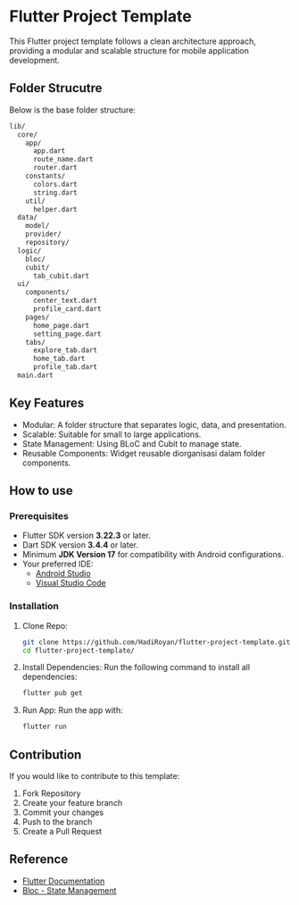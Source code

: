 # Flutter Project Template

This Flutter project template follows a clean architecture approach, providing a modular and scalable structure for mobile application development.

## Folder Strucutre

Below is the base folder structure:
```bash
lib/
  core/
    app/
      app.dart             
      route_name.dart      
      router.dart  
    constants/
      colors.dart
      string.dart
    util/
      helper.dart          
  data/
    model/                 
    provider/              
    repository/ 
  logic/
    bloc/     
    cubit/
      tab_cubit.dart        
  ui/
    components/
      center_text.dart     
      profile_card.dart    
    pages/
      home_page.dart       
      setting_page.dart    
    tabs/
      explore_tab.dart     
      home_tab.dart        
      profile_tab.dart     
  main.dart                
```

## Key Features
- Modular: A folder structure that separates logic, data, and presentation.
- Scalable: Suitable for small to large applications.
- State Management: Using BLoC and Cubit to manage state.
- Reusable Components: Widget reusable diorganisasi dalam folder components.

## How to use
### Prerequisites
- Flutter SDK version **3.22.3** or later.
- Dart SDK version **3.4.4** or later.
- Minimum **JDK Version 17** for compatibility with Android configurations.
- Your preferred IDE:
    - [Android Studio](https://developer.android.com/studio)
    - [Visual Studio Code](https://code.visualstudio.com/)


### Installation
1. Clone Repo:
    ```bash
    git clone https://github.com/HadiRoyan/flutter-project-template.git
    cd flutter-project-template/
    ```

2. Install Dependencies: Run the following command to install all dependencies:
    ```bash
    flutter pub get
    ```

3. Run App: Run the app with:
    ```bash
    flutter run
    ```

## Contribution
If you would like to contribute to this template:  
1. Fork Repository  
2. Create your feature branch 
3. Commit your changes 
4. Push to the branch
5. Create a Pull Request

## Reference
- [Flutter Documentation](https://docs.flutter.dev/)
- [Bloc - State Management](https://bloclibrary.dev/)
